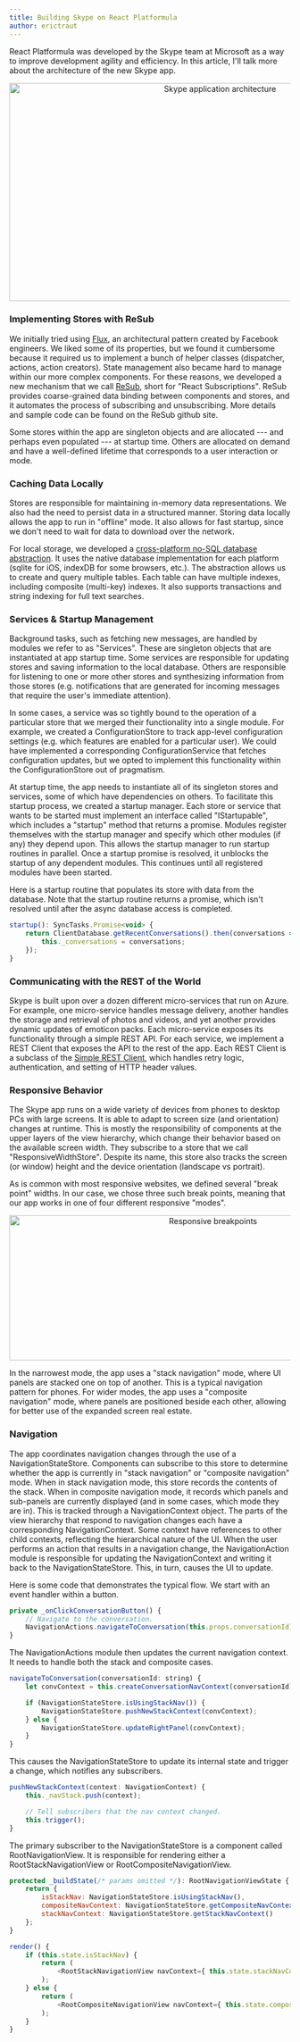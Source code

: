 ```yaml
---
title: Building Skype on React Platformula
author: erictraut
---
```


React Platformula was developed by the Skype team at Microsoft as a way to improve development agility and efficiency. In this article, I'll talk more about the architecture of the new Skype app.

<center><img src="/react-platformula/img/blog/skype-app-architecture.png" width="739" height="391" alt="Skype application architecture" /></center>

### Implementing Stores with ReSub

We initially tried using [Flux](https://facebook.github.io/react/blog/2014/05/06/flux.html), an architectural pattern created by Facebook engineers. We liked some of its properties, but we found it cumbersome because it required us to implement a bunch of helper classes (dispatcher, actions, action creators). State management also became hard to manage within our more complex components. For these reasons, we developed a new mechanism that we call [ReSub](https://github.com/Microsoft/ReSub), short for "React Subscriptions". ReSub provides coarse-grained data binding between components and stores, and it automates the process of subscribing and unsubscribing. More details and sample code can be found on the ReSub github site.

Some stores within the app are singleton objects and are allocated --- and perhaps even populated --- at startup time. Others are allocated on demand and have a well-defined lifetime that corresponds to a user interaction or mode.


### Caching Data Locally

Stores are responsible for maintaining in-memory data representations. We also had the need to persist data in a structured manner. Storing data locally allows the app to run in "offline" mode. It also allows for fast startup, since we don't need to wait for data to download over the network.

For local storage, we developed a [cross-platform no-SQL database abstraction](https://github.com/Microsoft/NoSQLProvider). It uses the native database implementation for each platform (sqlite for iOS, indexDB for some browsers, etc.). The abstraction allows us to create and query multiple tables. Each table can have multiple indexes, including composite (multi-key) indexes. It also supports transactions and string indexing for full text searches.


### Services & Startup Management

Background tasks, such as fetching new messages, are handled by modules we refer to as "Services". These are singleton objects that are instantiated at app startup time. Some services are responsible for updating stores and saving information to the local database. Others are responsible for listening to one or more other stores and synthesizing information from those stores (e.g. notifications that are generated for incoming messages that require the user's immediate attention).

In some cases, a service was so tightly bound to the operation of a particular store that we merged their functionality into a single module. For example, we created a ConfigurationStore to track app-level configuration settings (e.g. which features are enabled for a particular user). We could have implemented a corresponding ConfigurationService that fetches configuration updates, but we opted to implement this functionality within the ConfigurationStore out of pragmatism.

At startup time, the app needs to instantiate all of its singleton stores and services, some of which have dependencies on others. To facilitate this startup process, we created a startup manager. Each store or service that wants to be started must implement an interface called "IStartupable", which includes a "startup" method that returns a promise. Modules register themselves with the startup manager and specify which other modules (if any) they depend upon. This allows the startup manager to run startup routines in parallel. Once a startup promise is resolved, it unblocks the startup of any dependent modules. This continues until all registered modules have been started.

Here is a startup routine that populates its store with data from the database. Note that the startup routine returns a promise, which isn't resolved until after the async database access is completed.

``` javascript
startup(): SyncTasks.Promise<void> {
    return ClientDatabase.getRecentConversations().then(conversations => {
        this._conversations = conversations;
    });
}
```

### Communicating with the REST of the World

Skype is built upon over a dozen different micro-services that run on Azure. For example, one micro-service handles message delivery, another handles the storage and retrieval of photos and videos, and yet another provides dynamic updates of emoticon packs. Each micro-service exposes its functionality through a simple REST API. For each service, we implement a REST Client that exposes the API to the rest of the app. Each REST Client is a subclass of the [Simple REST Client](/react-platformula/docs/extensions/restclient.html), which handles retry logic, authentication, and setting of HTTP header values.


### Responsive Behavior

The Skype app runs on a wide variety of devices from phones to desktop PCs with large screens. It is able to adapt to screen size (and orientation) changes at runtime. This is mostly the responsibility of components at the upper layers of the view hierarchy, which change their behavior based on the available screen width. They subscribe to a store that we call "ResponsiveWidthStore". Despite its name, this store also tracks the screen (or window) height and the device orientation (landscape vs portrait).

As is common with most responsive websites, we defined several "break point" widths. In our case, we chose three such break points, meaning that our app works in one of four different responsive "modes".

<center><img src="/react-platformula/img/blog/responsive-navigation.png" width="714" height="260" alt="Responsive breakpoints" /></center>

In the narrowest mode, the app uses a "stack navigation" mode, where UI panels are stacked one on top of another. This is a typical navigation pattern for phones. For wider modes, the app uses a "composite navigation" mode, where panels are positioned beside each other, allowing for better use of the expanded screen real estate.


### Navigation

The app coordinates navigation changes through the use of a NavigationStateStore. Components can subscribe to this store to determine whether the app is currently in "stack navigation" or "composite navigation" mode. When in stack navigation mode, this store records the contents of the stack. When in composite navigation mode, it records which panels and sub-panels are currently displayed (and in some cases, which mode they are in). This is tracked through a NavigationContext object. The parts of the view hierarchy that respond to navigation changes each have a corresponding NavigationContext. Some context have references to other child contexts, reflecting the hierarchical nature of the UI. When the user performs an action that results in a navigation change, the NavigationAction module is responsible for updating the NavigationContext and writing it back to the NavigationStateStore. This, in turn, causes the UI to update.

Here is some code that demonstrates the typical flow. We start with an event handler within a button.

``` javascript
private _onClickConversationButton() {
    // Navigate to the conversation.
    NavigationActions.navigateToConversation(this.props.conversationId);
}
```

The NavigationActions module then updates the current navigation context. It needs to handle both the stack and composite cases.

``` javascript
navigateToConversation(conversationId: string) {
    let convContext = this.createConversationNavContext(conversationId);

    if (NavigationStateStore.isUsingStackNav()) {
        NavigationStateStore.pushNewStackContext(convContext);
    } else {
        NavigationStateStore.updateRightPanel(convContext);
    }
}
```

This causes the NavigationStateStore to update its internal state and trigger a change, which notifies any subscribers.

``` javascript
pushNewStackContext(context: NavigationContext) {
    this._navStack.push(context);

    // Tell subscribers that the nav context changed.
    this.trigger();
}
```

The primary subscriber to the NavigationStateStore is a component called RootNavigationView. It is responsible for rendering either a RootStackNavigationView or RootCompositeNavigationView.

``` javascript
protected _buildState(/* params omitted */): RootNavigationViewState {
    return {
        isStackNav: NavigationStateStore.isUsingStackNav(),
        compositeNavContext: NavigationStateStore.getCompositeNavContext(),
        stackNavContext: NavigationStateStore.getStackNavContext()
    };
}

render() {
    if (this.state.isStackNav) {
        return (
            <RootStackNavigationView navContext={ this.state.stackNavContext } />
        );
    } else {
        return (
            <RootCompositeNavigationView navContext={ this.state.compositeNavContext } />
        );
    }
}
```

